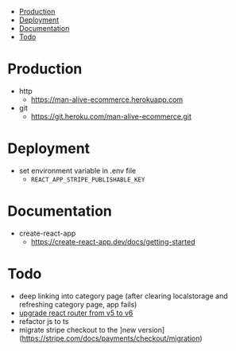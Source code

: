 - [Production](#production)
- [Deployment](#deployment)
- [Documentation](#documentation)
- [Todo](#todo)

# Production

- http
  - https://man-alive-ecommerce.herokuapp.com
- git
  - https://git.heroku.com/man-alive-ecommerce.git

# Deployment

- set environment variable in .env file
  - `REACT_APP_STRIPE_PUBLISHABLE_KEY`

# Documentation

- create-react-app
  - https://create-react-app.dev/docs/getting-started

# Todo

- deep linking into category page (after clearing localstorage and refreshing category page, app fails)
- [upgrade react router from v5 to v6](https://github.com/ReactTraining/react-router/blob/f59ee5488bc343cf3c957b7e0cc395ef5eb572d2/docs/advanced-guides/migrating-5-to-6.md)
- refactor js to ts
- migrate stripe checkout to the ]new version](https://stripe.com/docs/payments/checkout/migration)

